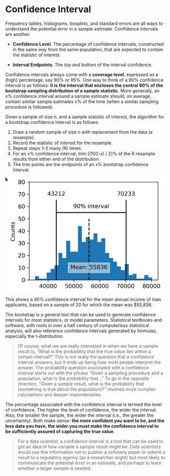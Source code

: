 # Confidence Interval

Frequency tables, histograms, boxplots, and standard errors are all ways to understand the potential error in a sample estimate. Confidence intervals are another.

* **Confidence Level**. The percentage of confidence intervals, constructed in the same way from the same population, that are expected to contain the statistic of interest.

* **Interval Endpoints**. The top and bottom of the interval confidence.

Confidence intervals always come with a **coverage level**, expressed as a (high) percentage, say 90% or 95%. One way to think of a 90% confidence interval is as follows: **it is the interval that encloses the central 90% of the bootstrap sampling distribution of a sample statistic**. More generally, an  x% confidence interval around a sample estimate should, on average, contain similar sample estimates  x% of the time (when a similar sampling procedure is followed).

Given a sample of size  n, and a sample statistic of interest, the algorithm for a bootstrap confidence interval is as follows:

1. Draw a random sample of size  n  with replacement from the data (a resample).
2. Record the statistic of interest for the resample.
3. Repeat steps 1–2 many (R) times.
4. For an  x% confidence interval, trim [(100-x) / 2]% of the  R  resample results from either end of the distribution.
5. The trim points are the endpoints of an  x% bootstrap confidence interval.

![Confidence Interval](../../images/Courses/confidence_interval_1.png)

This shows a 90% confidence interval for the mean annual income of loan applicants, based on a sample of 20 for which the mean was $55,836.

The bootstrap is a general tool that can be used to generate confidence intervals for most statistics, or model parameters. Statistical textbooks and software, with roots in over a half century of computerless statistical analysis, will also reference confidence intervals generated by formulas, especially the t-distribution.

> Of course, what we are really interested in when we have a sample result is, “What is the probability that the true value lies within a certain interval?” This is not really the question that a confidence interval answers, but it ends up being how most people interpret the answer. The probability question associated with a confidence interval starts out with the phrase “Given a sampling procedure and a population, what is the probability that…” To go in the opposite direction, “Given a sample result, what is the probability that (something is true about the population)?” involves more complex calculations and deeper imponderables.

The percentage associated with the confidence interval is termed the  level of  confidence. The higher the level of confidence, the wider the interval. Also, the smaller the sample, the wider the interval (i.e., the greater the uncertainty). Both make sense: **the more confident you want to be, and the less data you have, the wider you must make the confidence interval to be sufficiently assured of capturing the true value**.

> For a data scientist, a confidence interval is a tool that can be used to get an idea of how variable a sample result might be.  Data scientists would use this information not to publish a scholarly paper or submit a result to a regulatory agency (as a researcher might) but most likely to communicate the potential error in an estimate, and perhaps to learn whether a larger sample is needed.
